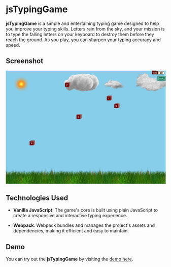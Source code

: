 # jsTypingGame

**jsTypingGame** is a simple and entertaining typing game designed to help you improve your typing skills. Letters rain from the sky, and your mission is to type the falling letters on your keyboard to destroy them before they reach the ground. As you play, you can sharpen your typing accuracy and speed.

## Screenshot

![App screenshot](typing-fast-screenshot.jpg)

## Technologies Used

- **Vanilla JavaScript**: The game's core is built using plain JavaScript to create a responsive and interactive typing experience.

- **Webpack**: Webpack bundles and manages the project's assets and dependencies, making it efficient and easy to maintain.

## Demo

You can try out the **jsTypingGame** by visiting the [demo here](https://ledminh.github.io/typing-fast/). 
